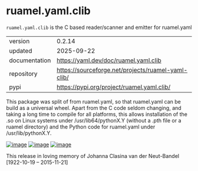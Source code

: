 
# ruamel.yaml.clib

`ruamel.yaml.clib` is the C based reader/scanner and emitter for ruamel.yaml

<table class="docutils">
  <tr>
    <td>version</td>
    <td>0.2.14</td>
  </tr>
  <tr>
    <td>updated</td>
    <td>2025-09-22</td>
  </tr>
  <tr>
    <td>documentation</td>
    <td><a href="https://yaml.dev/doc/ruamel.yaml.clib">https://yaml.dev/doc/ruamel.yaml.clib</a></td>
  </tr>
  <tr>
    <td>repository</td>
    <td><a href="https://sourceforge.net/projects/ruamel-yaml-clib/">https://sourceforge.net/projects/ruamel-yaml-clib/</a></td>
  </tr>
  <tr>
    <td>pypi</td>
    <td><a href="https://pypi.org/project/ruamel.yaml.clib/">https://pypi.org/project/ruamel.yaml.clib/</a></td>
  </tr>
</table>


This package was split of from ruamel.yaml, so that ruamel.yaml can be
build as a universal wheel. Apart from the C code seldom changing, and
taking a long time to compile for all platforms, this allows
installation of the .so on Linux systems under /usr/lib64/pythonX.Y
(without a .pth file or a ruamel directory) and the Python code for
ruamel.yaml under /usr/lib/pythonX.Y.

[![image](https://bestpractices.coreinfrastructure.org/projects/1128/badge)](https://bestpractices.coreinfrastructure.org/projects/1128)
[![image](https://sourceforge.net/p/ruamel-yaml-clib/code/ci/default/tree/_doc/_static/license.svg?format=raw)](https://opensource.org/licenses/MIT)
[![image](https://sourceforge.net/p/ruamel-yaml-clib/code/ci/default/tree/_doc/_static/pypi.svg?format=raw)](https://pypi.org/project/ruamel.yaml.clib/)

This release in loving memory of Johanna Clasina van der Neut-Bandel
\[1922-10-19 &ndash; 2015-11-21\]
